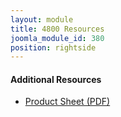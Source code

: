 ```yaml
---
layout: module
title: 4800 Resources
joomla_module_id: 380
position: rightside
---
```

<h4>Additional Resources</h4>
<ul class="joomla-nav arrow-nav">
<li><a href="/pdf/newtek-3play4800-onesheet.pdf">Product Sheet (PDF)</a></li>
</ul>
